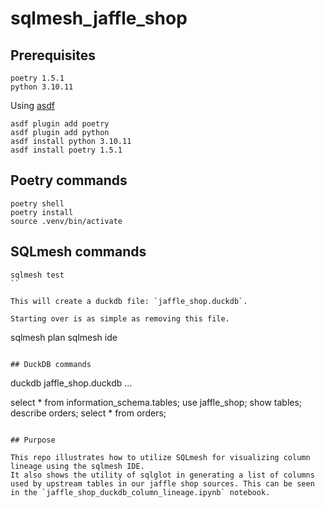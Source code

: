 # sqlmesh_jaffle_shop


## Prerequisites
```
poetry 1.5.1
python 3.10.11
```

Using [asdf](https://asdf-vm.com/guide/getting-started.html)

```
asdf plugin add poetry 
asdf plugin add python
asdf install python 3.10.11
asdf install poetry 1.5.1
```

## Poetry commands
```
poetry shell
poetry install 
source .venv/bin/activate
```

## SQLmesh commands
```
sqlmesh test
``

This will create a duckdb file: `jaffle_shop.duckdb`.

Starting over is as simple as removing this file. 

```
sqlmesh plan
sqlmesh ide
```

## DuckDB commands

```
duckdb jaffle_shop.duckdb
...

select * from information_schema.tables;
use jaffle_shop;
show tables;
describe orders;
select * from orders;
```

## Purpose

This repo illustrates how to utilize SQLmesh for visualizing column lineage using the sqlmesh IDE.
It also shows the utility of sqlglot in generating a list of columns used by upstream tables in our jaffle shop sources. This can be seen in the `jaffle_shop_duckdb_column_lineage.ipynb` notebook. 
